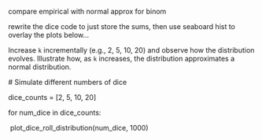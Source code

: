 compare empirical with normal approx for binom



rewrite the dice code to just store the sums, then use seaboard hist to overlay the plots below...

Increase `k` incrementally (e.g., 2, 5, 10, 20) and observe how the distribution evolves. Illustrate how, as `k` increases, the distribution approximates a normal distribution.

\# Simulate different numbers of dice

dice_counts = [2, 5, 10, 20]

for num_dice in dice_counts:

​    plot_dice_roll_distribution(num_dice, 1000)

